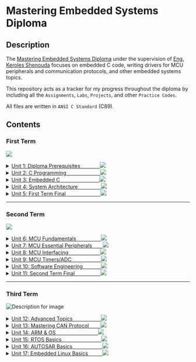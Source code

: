 # Mastering Embedded Systems Diploma

## Description

The [Mastering Embedded Systems Diploma](https://www.learn-in-depth.com/) under the supervision of [Eng. Keroles Shenouda](https://github.com/keroles) focuses on embedded C code, writing drivers for MCU peripherals and communication protocols, and other embedded systems topics.

This repository acts as a tracker for my progress throughout the diploma by including all the `Assignments`, `Labs`, `Projects`, and other `Practice Codes`.

All files are written in `ANSI C Standard` (C89).

## Contents

### First Term &emsp;&emsp;&ensp;
<img src="https://progress-bar.dev/21/?title=In Progress&color=CD5888">  <!-- /19 -->

<details>
  <summary>
    <a href="https://github.com/AhmedEsaam/Mastering_Embedded_Systems_Diploma">
      Unit 1: Diploma Prerequisites &emsp;&emsp;&emsp;&nbsp; <img src="https://progress-bar.dev/100/?title=Done">
    </a>
    
  </summary>

</details>

<details>
  <summary>
    <a href="https://github.com/AhmedEsaam/Mastering_Embedded_Systems_Diploma/tree/main/Unit_2_C_Programming">
      Unit 2: C Programming	&emsp;&emsp;&emsp;&emsp;&emsp;&ensp;&nbsp;&nbsp; <img src="https://progress-bar.dev/38/?title=In Progress&color=CD5888">
    </a>
    
  </summary>
  
  <span></span>
  
- [x] Lesson 1. Introduction to Embedded Systems
- [x] Lesson 2. Git
- [x] [Lesson 3. C Basics](https://github.com/AhmedEsaam/Mastering_Embedded_Systems_Diploma/tree/main/Unit_2_C_Programming/Lesson_3_C_Basics)
- [ ] Lesson 4. C Array & String
- [ ] Lesson 5. C Functions
- [ ] Lesson 6. Structures, Unions, and Enums
- [ ] Lesson 7. Pre-processors Directives in C
- [ ] Lesson 8. Pointers

</details>

<details>
  <summary>
    <a href="https://github.com/AhmedEsaam/Mastering_Embedded_Systems_Diploma">
      Unit 3: Embedded C &emsp;&emsp;&emsp;&emsp;&emsp;&emsp;&emsp;&ensp;<img src="https://progress-bar.dev/0/?">
    </a>
    
  </summary>
  
  <span></span>
  
- [ ] Lesson 1
- [ ] Lesson 2
- [ ] Lesson 3
- [ ] Lesson 4
- [ ] Lesson 5

</details>

<details>
  <summary>
    <a href="https://github.com/AhmedEsaam/Mastering_Embedded_Systems_Diploma">
      Unit 4: System Architecture &emsp;&emsp;&emsp;&emsp; <img src="https://progress-bar.dev/0/?">
    </a>
    
  </summary>
  
  <span></span>
  
- [ ] Lesson 1. Data Structures
- [ ] Lesson 2. Embedded System Architecture - State Machines
- [ ] Lesson 3. Embedded System Architecture - UML & MISRA-C

</details>

<details>
  <summary>
    <a href="https://github.com/AhmedEsaam/Mastering_Embedded_Systems_Diploma">
      Unit 5: First Term Final	&emsp;&emsp;&emsp;&emsp;&emsp;&emsp;&nbsp; <img src="https://progress-bar.dev/0/?">
    </a>
    
  </summary>
  
  <span></span>
  
- [ ] Final Exam
- [ ] 1st Term Project

</details>

---

<!-- ========================================================================== 2nd Term ======================================================================= -->

### Second Term  &emsp;
<img src="https://progress-bar.dev/0/?">   <!-- /26 -->

<details>
  <summary>
    <a href="https://github.com/AhmedEsaam/Mastering_Embedded_Systems_Diploma">
      Unit 6: MCU Fundamentals &emsp;&emsp;&emsp;&emsp;&nbsp <img src="https://progress-bar.dev/0/?"> 
    </a>
    
  </summary>
  
  <span></span>
  
- [ ] Lesson 1. Fundamentals (1)
- [ ] Lesson 2. Fundamentals (2)
- [ ] Lesson 3. MCU Clocks
- [ ] Lesson 4. MCU Interrupts

</details>

<details>
  <summary>
    <a href="https://github.com/AhmedEsaam/Mastering_Embedded_Systems_Diploma">
      Unit 7: MCU Essential Peripherals	&emsp;&ensp; <img src="https://progress-bar.dev/0/?">
    </a>
    
  </summary>
  
  <span></span>
  
- [ ] Lesson 1. GPIO (Part 1)
- [ ] Lesson 2. GPIO (Part 2)
- [ ] Lesson 3. GPIO (Part 3)
- [ ] Lesson 4. External Interrupts (EXTI)

</details>

<details>
  <summary>
    <a href="https://github.com/AhmedEsaam/Mastering_Embedded_Systems_Diploma">
      Unit 8: MCU Interfacing	&emsp;&emsp;&emsp;&emsp;&emsp;&emsp;<img src="https://progress-bar.dev/0/?">
    </a>
    
  </summary>
  
  <span></span>
  
- [ ] Lesson 1. MCU IO Electrical Characteristics
- [ ] Lesson 2. UART
- [ ] Lesson 3. UART Controller
- [ ] Lesson 4. SPI
- [ ] Lesson 5. SPI Controller
- [ ] Lesson 6. I2C
- [ ] Lesson 7. I2C Controller

</details>

<details>
  <summary>
    <a href="https://github.com/AhmedEsaam/Mastering_Embedded_Systems_Diploma">
      Unit 9: MCU Timers/ADC &emsp;&emsp;&emsp;&emsp;&emsp;&ensp;<img src="https://progress-bar.dev/0/?">
    </a>
    
  </summary>
  
  <span></span>
  
- [ ] Lesson 1. Timers
- [ ] Lesson 2. ADC

</details>

<details>
  <summary>
    <a href="https://github.com/AhmedEsaam/Mastering_Embedded_Systems_Diploma">
      Unit 10: Software Engineering	&emsp;&emsp;&emsp; <img src="https://progress-bar.dev/0/?">
    </a>
    
  </summary>
  
  <span></span>
  
- [ ] Lesson 1. Verification and Validation
- [ ] Lesson 2. Agile Scrum Methodology
- [ ] Lesson 3. Test Case Design Techniques

</details>

<details>
  <summary>
    <a href="https://github.com/AhmedEsaam/Mastering_Embedded_Systems_Diploma">
      Unit 11: Second Term Final	&emsp;&emsp;&emsp;&emsp;&ensp; <img src="https://progress-bar.dev/0/?">
    </a>
    
  </summary>
  
  <span></span>
  
- [ ] Revision. Online Exams
- [ ] Revision. Coding Test Online
- [ ] Online Exam with Time Constraints
- [ ] Online Interview 1
- [ ] Online Interview 2
- [ ] 2nd Term Project

</details>

---

<!-- ========================================================================== 3rd Term ======================================================================= -->

### Third Term &emsp;&ensp;&nbsp; 
<img src="https://progress-bar.dev/0/?" alt="Description for image"> <!-- /? -->

<details>
  <summary>
    <a href="https://github.com/AhmedEsaam/Mastering_Embedded_Systems_Diploma">
      Unit 12: Advanced Topics	&emsp;&emsp;&emsp;&emsp;&emsp; <img src="https://progress-bar.dev/0/?">
    </a>
    
  </summary>
  
  <span></span>
  
  <!--
- [ ] Lesson 1
  -->

</details>

<details>
  <summary>
    <a href="https://github.com/AhmedEsaam/Mastering_Embedded_Systems_Diploma">
      Unit 13: Mastering CAN Protocol	&emsp;&emsp;<img src="https://progress-bar.dev/0/?">
    </a>
    
  </summary>
  
  <span></span>
  
  <!--
- [ ] Lesson 1
  -->

</details>

<details>
  <summary>
    <a href="https://github.com/AhmedEsaam/Mastering_Embedded_Systems_Diploma">
      Unit 14: ARM & OS	&emsp;&emsp;&emsp;&emsp;&emsp;&emsp;&emsp;&emsp;<img src="https://progress-bar.dev/0/?">
    </a>
    
  </summary>
  
  <span></span>
  
  <!--
- [ ] Lesson 1
  -->

</details>

<details>
  <summary>
    <a href="https://github.com/AhmedEsaam/Mastering_Embedded_Systems_Diploma">
      Unit 15: RTOS Basics	&emsp;&emsp;&emsp;&emsp;&emsp;&emsp;&emsp;&ensp;<img src="https://progress-bar.dev/0/?">
    </a>
    
  </summary>
  
  <span></span>
  
  <!--
- [ ] Lesson 1
  -->

</details>

<details>
  <summary>
    <a href="https://github.com/AhmedEsaam/Mastering_Embedded_Systems_Diploma">
      Unit 16: AUTOSAR Basics	&emsp;&emsp;&emsp;&emsp;&emsp;&nbsp; <img src="https://progress-bar.dev/0/?">
    </a>
    
  </summary>
  
  <span></span>
  
  <!--
- [ ] Lesson 1
  -->

</details>

<details>
  <summary>
    <a href="https://github.com/AhmedEsaam/Mastering_Embedded_Systems_Diploma">
      Unit 17: Embedded Linux Basics	&emsp;&emsp;&nbsp; <img src="https://progress-bar.dev/0/?">
    </a>
    
  </summary>
  
  <span></span>
  
  <!--
- [ ] Lesson 1
  -->

</details>
